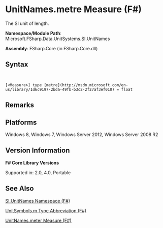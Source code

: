 # UnitNames.metre Measure (F#)

The SI unit of length.

**Namespace/Module Path**: Microsoft.FSharp.Data.UnitSystems.SI.UnitNames

**Assembly**: FSharp.Core (in FSharp.Core.dll)


## Syntax


```


[<Measure>] type [metre](http://msdn.microsoft.com/en-us/library/1d6c9197-2bda-49fb-b3c2-2f27af3ef010) = float

```



## Remarks

## Platforms
Windows 8, Windows 7, Windows Server 2012, Windows Server 2008 R2


## Version Information
**F# Core Library Versions**

Supported in: 2.0, 4.0, Portable




## See Also
[SI.UnitNames Namespace &#40;F&#35;&#41;](SI.UnitNames+Namespace+%28FSharp%29.md)

[UnitSymbols.m Type Abbreviation (F#)](http://msdn.microsoft.com/en-us/library/964afe1f-446b-4bfb-b70e-df4be49b89cd )

[UnitNames.meter Measure &#40;F&#35;&#41;](UnitNames.meter+Measure+%28FSharp%29.md)

